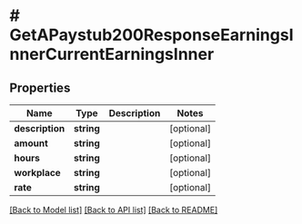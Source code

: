 # # GetAPaystub200ResponseEarningsInnerCurrentEarningsInner

## Properties

Name | Type | Description | Notes
------------ | ------------- | ------------- | -------------
**description** | **string** |  | [optional]
**amount** | **string** |  | [optional]
**hours** | **string** |  | [optional]
**workplace** | **string** |  | [optional]
**rate** | **string** |  | [optional]

[[Back to Model list]](../../README.md#models) [[Back to API list]](../../README.md#endpoints) [[Back to README]](../../README.md)
